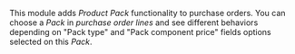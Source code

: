 This module adds *Product Pack* functionality to purchase orders. You
can choose a *Pack* in *purchase order lines* and see different
behaviors depending on "Pack type" and "Pack component price" fields
options selected on this *Pack*.
